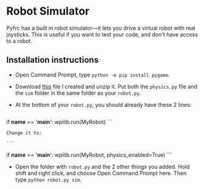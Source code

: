 # Robot Simulator

Pyfrc has a built in robot simulator&mdash;it lets you drive a virtual robot with real joysticks. This is useful if you want to test your code, and don't have access to a robot.

## Installation instructions
- Open Command Prompt, type `python -m pip install pygame`.
- Download [this](simulator.zip) file I created and unzip it. Put both the `physics.py` file and the `sim` folder in the same folder as your `robot.py`.
- At the bottom of your `robot.py`, you should already have these 2 lines:

    ```
if __name__ == '__main__':
    wpilib.run(MyRobot)
    ```
    
    Change it to:
    
    ```
if __name__ == '__main__':
    wpilib.run(MyRobot, physics_enabled=True)
    ```

- Open the folder with `robot.py` and the 2 other things you added. Hold shift and right click, and choose Open Command Prompt here. Then type `python robot.py sim`.
